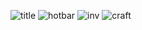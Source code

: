 ![title](https://user-images.githubusercontent.com/86705400/147933809-0a95246f-53e7-40ef-a470-7082ec69000e.png)
![hotbar](https://user-images.githubusercontent.com/86705400/147934174-a5fdeac0-dcb1-4a37-bdbd-2e58b8322803.png)
![inv](https://user-images.githubusercontent.com/86705400/147934222-f3c65103-750a-463b-8ea8-6c29178969f4.png)
![craft](https://user-images.githubusercontent.com/86705400/147934229-0c50d8c1-232e-4788-857c-18a732c1fc16.png)
